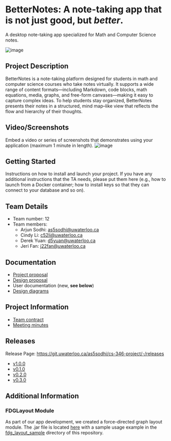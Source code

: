 # BetterNotes: A note-taking app that is not just good, but _better_.

A desktop note-taking app specialized for Math and Computer Science notes.


![image](https://git.uwaterloo.ca/as5sodhi/cs-346-project/-/raw/main/desktop/src/main/resources/betternotes_logo.png?ref_type=heads)

## Project Description
BetterNotes is a note-taking platform designed for students in math and computer science courses who take notes virtually. 
It supports a wide range of content formats—including Markdown, code blocks, math equations, media, graphs, and free-form 
canvases—making it easy to capture complex ideas. 
To help students stay organized, BetterNotes presents their notes in a structured, 
mind map–like view that reflects the flow and hierarchy of their thoughts.


## Video/Screenshots
Embed a video or series of screenshots that demonstrates using your
application (maximum 1 minute in length).
![image](https://git.uwaterloo.ca/as5sodhi/cs-346-project/-/raw/main/desktop/src/main/resources/login.png)
## Getting Started
Instructions on how to install and launch your project. If you have any
additional instructions that the TA needs, please put them here
(e.g., how to launch from a Docker container; how to install keys so
that they can connect to your database and so on).

## Team Details
* Team number: 12
* Team members:
  * Arjun Sodhi: as5sodhi@uwaterloo.ca
  * Cindy Li: c52li@uwaterloo.ca
  * Derek Yuan: d5yuan@uwaterloo.ca
  * Jeri Fan: j22fan@uwaterloo.ca

## Documentation
* [Project proposal](https://git.uwaterloo.ca/as5sodhi/cs-346-project/-/wikis/project-proposal)
* [Design proposal](https://git.uwaterloo.ca/as5sodhi/cs-346-project/-/wikis/design-proposal)
* User documentation (new, **see below**)
* [Design diagrams](https://git.uwaterloo.ca/as5sodhi/cs-346-project/-/wikis/Design-Diagrams)

## Project Information
* [Team contract](https://git.uwaterloo.ca/as5sodhi/cs-346-project/-/wikis/team-contract)
* [Meeting minutes](https://git.uwaterloo.ca/as5sodhi/cs-346-project/-/wikis/meeting-minutes)

## Releases
Release Page: https://git.uwaterloo.ca/as5sodhi/cs-346-project/-/releases
* [v1.0.0](https://git.uwaterloo.ca/as5sodhi/cs-346-project/-/wikis/Releases/%7Bv1.0.0%7D)
* [v0.1.0](https://git.uwaterloo.ca/as5sodhi/cs-346-project/-/wikis/Releases/v0.1.0)
* [v0.2.0](https://git.uwaterloo.ca/as5sodhi/cs-346-project/-/wikis/Releases/v0.2.0)
* [v0.3.0](https://git.uwaterloo.ca/as5sodhi/cs-346-project/-/wikis/Releases/v0.3.0)

## Additional Information

### FDGLayout Module

As part of our app development, we created a force-directed graph layout module. The .jar file is located [here](fdg_layout/jar)
with a sample usage example in the [fdg_layout_sample](fdg_layout_sample) directory of this repository. 